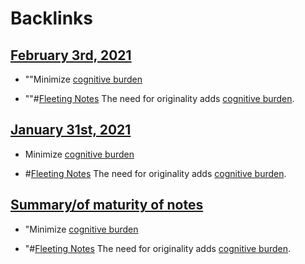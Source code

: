 
# Backlinks
## [February 3rd, 2021](<February 3rd, 2021.md>)
- ""Minimize [cognitive burden](<cognitive burden.md>)

- ""#[Fleeting Notes](<Fleeting Notes.md>) The need for originality adds [cognitive burden](<cognitive burden.md>).

## [January 31st, 2021](<January 31st, 2021.md>)
- Minimize [cognitive burden](<cognitive burden.md>)

- #[Fleeting Notes](<Fleeting Notes.md>) The need for originality adds [cognitive burden](<cognitive burden.md>).

## [Summary/of maturity of notes](<Summary/of maturity of notes.md>)
- "Minimize [cognitive burden](<cognitive burden.md>)

- "#[Fleeting Notes](<Fleeting Notes.md>) The need for originality adds [cognitive burden](<cognitive burden.md>).

